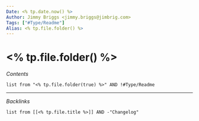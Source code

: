 ```yaml
---
Date: <% tp.date.now() %>
Author: Jimmy Briggs <jimmy.briggs@jimbrig.com>
Tags: ["#Type/Readme"]
Alias: <% tp.file.folder() %>
---
```


# <% tp.file.folder() %>

*Contents*

```dataview
list from "<% tp.file.folder(true) %>" AND !#Type/Readme
```

***

*Backlinks*

```dataview
list from [[<% tp.file.title %>]] AND -"Changelog"
```
